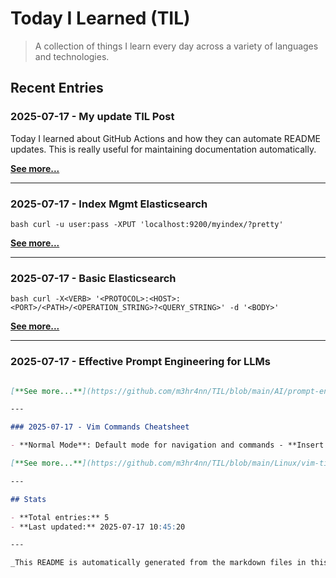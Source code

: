 # Today I Learned (TIL)

> A collection of things I learn every day across a variety of languages and technologies.

## Recent Entries

### 2025-07-17 - My update TIL Post

Today I learned about GitHub Actions and how they can automate README updates. This is really useful for maintaining documentation automatically.

[**See more...**](https://github.com/m3hr4nn/TIL/blob/main/programming/test-post.md)

---

### 2025-07-17 - Index Mgmt Elasticsearch

``` bash curl -u user:pass -XPUT 'localhost:9200/myindex/?pretty' ```

[**See more...**](https://github.com/m3hr4nn/TIL/blob/main/ELK/index-mgmt-elasticsearch.md)

---

### 2025-07-17 - Basic Elasticsearch

``` bash curl -X<VERB> '<PROTOCOL>:<HOST>:<PORT>/<PATH>/<OPERATION_STRING>?<QUERY_STRING>' -d '<BODY>' ```

[**See more...**](https://github.com/m3hr4nn/TIL/blob/main/ELK/basic-elasticsearch.md)

---

### 2025-07-17 - Effective Prompt Engineering for LLMs

```markdown Learning how to write better prompts for large language models to get more accurate and useful responses. Instead of: "Help me with Pyt...

[**See more...**](https://github.com/m3hr4nn/TIL/blob/main/AI/prompt-engineering-tips.md)

---

### 2025-07-17 - Vim Commands Cheatsheet

- **Normal Mode**: Default mode for navigation and commands - **Insert Mode**: For typing text (`i`, `a`, `o`) - **Visual Mode**: For selecting tex...

[**See more...**](https://github.com/m3hr4nn/TIL/blob/main/Linux/vim-tips.md)

---

## Stats

- **Total entries:** 5
- **Last updated:** 2025-07-17 10:45:20

---

_This README is automatically generated from the markdown files in this repository._
